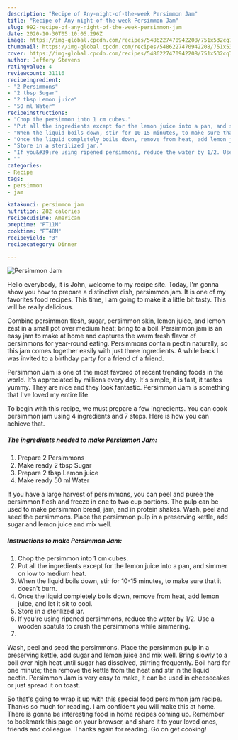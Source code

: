 ```yaml
---
description: "Recipe of Any-night-of-the-week Persimmon Jam"
title: "Recipe of Any-night-of-the-week Persimmon Jam"
slug: 992-recipe-of-any-night-of-the-week-persimmon-jam
date: 2020-10-30T05:10:05.296Z
image: https://img-global.cpcdn.com/recipes/5486227470942208/751x532cq70/persimmon-jam-recipe-main-photo.jpg
thumbnail: https://img-global.cpcdn.com/recipes/5486227470942208/751x532cq70/persimmon-jam-recipe-main-photo.jpg
cover: https://img-global.cpcdn.com/recipes/5486227470942208/751x532cq70/persimmon-jam-recipe-main-photo.jpg
author: Jeffery Stevens
ratingvalue: 4
reviewcount: 31116
recipeingredient:
- "2 Persimmons"
- "2 tbsp Sugar"
- "2 tbsp Lemon juice"
- "50 ml Water"
recipeinstructions:
- "Chop the persimmon into 1 cm cubes."
- "Put all the ingredients except for the lemon juice into a pan, and simmer on low to medium heat."
- "When the liquid boils down, stir for 10-15 minutes, to make sure that it doesn&#39;t burn."
- "Once the liquid completely boils down, remove from heat, add lemon juice, and let it sit to cool."
- "Store in a sterilized jar."
- "If you&#39;re using ripened persimmons, reduce the water by 1/2. Use a wooden spatula to crush the persimmons while simmering."
- ""
categories:
- Recipe
tags:
- persimmon
- jam

katakunci: persimmon jam 
nutrition: 282 calories
recipecuisine: American
preptime: "PT11M"
cooktime: "PT48M"
recipeyield: "3"
recipecategory: Dinner

---
```



![Persimmon Jam](https://img-global.cpcdn.com/recipes/5486227470942208/751x532cq70/persimmon-jam-recipe-main-photo.jpg)

Hello everybody, it is John, welcome to my recipe site. Today, I'm gonna show you how to prepare a distinctive dish, persimmon jam. It is one of my favorites food recipes. This time, I am going to make it a little bit tasty. This will be really delicious.

Combine persimmon flesh, sugar, persimmon skin, lemon juice, and lemon zest in a small pot over medium heat; bring to a boil. Persimmon jam is an easy jam to make at home and captures the warm fresh flavor of persimmons for year-round eating. Persimmons contain pectin naturally, so this jam comes together easily with just three ingredients. A while back I was invited to a birthday party for a friend of a friend.

Persimmon Jam is one of the most favored of recent trending foods in the world. It's appreciated by millions every day. It's simple, it is fast, it tastes yummy. They are nice and they look fantastic. Persimmon Jam is something that I've loved my entire life.


To begin with this recipe, we must prepare a few ingredients. You can cook persimmon jam using 4 ingredients and 7 steps. Here is how you can achieve that.

<!--inarticleads1-->

##### The ingredients needed to make Persimmon Jam:

1. Prepare 2 Persimmons
1. Make ready 2 tbsp Sugar
1. Prepare 2 tbsp Lemon juice
1. Make ready 50 ml Water


If you have a large harvest of persimmons, you can peel and puree the persimmon flesh and freeze in one to two cup portions. The pulp can be used to make persimmon bread, jam, and in protein shakes. Wash, peel and seed the persimmons. Place the persimmon pulp in a preserving kettle, add sugar and lemon juice and mix well. 

<!--inarticleads2-->

##### Instructions to make Persimmon Jam:

1. Chop the persimmon into 1 cm cubes.
1. Put all the ingredients except for the lemon juice into a pan, and simmer on low to medium heat.
1. When the liquid boils down, stir for 10-15 minutes, to make sure that it doesn&#39;t burn.
1. Once the liquid completely boils down, remove from heat, add lemon juice, and let it sit to cool.
1. Store in a sterilized jar.
1. If you&#39;re using ripened persimmons, reduce the water by 1/2. Use a wooden spatula to crush the persimmons while simmering.
1. 


Wash, peel and seed the persimmons. Place the persimmon pulp in a preserving kettle, add sugar and lemon juice and mix well. Bring slowly to a boil over high heat until sugar has dissolved, stirring frequently. Boil hard for one minute; then remove the kettle from the heat and stir in the liquid pectin. Persimmon Jam is very easy to make, it can be used in cheesecakes or just spread it on toast. 

So that's going to wrap it up with this special food persimmon jam recipe. Thanks so much for reading. I am confident you will make this at home. There is gonna be interesting food in home recipes coming up. Remember to bookmark this page on your browser, and share it to your loved ones, friends and colleague. Thanks again for reading. Go on get cooking!
